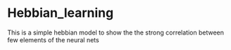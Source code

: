 # Hebbian_learning
This is a simple hebbian model to show the the strong correlation between few elements of the neural nets
